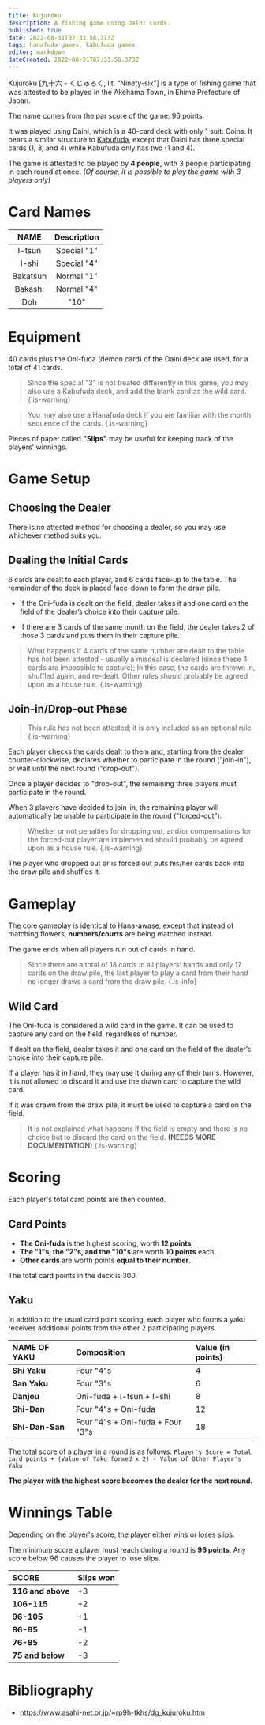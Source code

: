 ```yaml
---
title: Kujuroku
description: A fishing game using Daini cards.
published: true
date: 2022-08-31T07:33:58.373Z
tags: hanafuda games, kabufuda games
editor: markdown
dateCreated: 2022-08-31T07:33:58.373Z
---
```


Kujuroku [九十六 - くじゅろく, lit. “Ninety-six”] is a type of fishing game that was attested to be played in the Akehama Town, in Ehime Prefecture of Japan.

The name comes from the par score of the game: 96 points.

It was played using Daini, which is a 40-card deck with only 1 suit: Coins. It bears a similar structure to [Kabufuda](/en/kabufuda), except that Daini has three special cards (1, 3, and 4) while Kabufuda only has two (1 and 4).

The game is attested to be played by **4 people**, with 3 people participating in each round at once. *(Of course, it is possible to play the game with 3 players only)*

# Card Names
| NAME | Description |
|:---:|:---:|
| I-tsun | Special "1" |
| I-shi | Special "4" |
| Bakatsun | Normal "1" |
| Bakashi  | Normal "4" |
| Doh  | "10" |

# Equipment
40 cards plus the Oni-fuda (demon card) of the Daini deck are used, for a total of 41 cards. 

> Since the special "3" is not treated differently in this game, you may also use a Kabufuda deck, and add the blank card as the wild card.
{.is-warning}

> You may also use a Hanafuda deck if you are familiar with the month sequence of the cards.
{.is-warning}

Pieces of paper called **"Slips"** may be useful for keeping track of the players' winnings.





# Game Setup
## Choosing the Dealer
There is no attested method for choosing a dealer, so you may use whichever method suits you.

## Dealing the Initial Cards
6 cards are dealt to each player, and 6 cards face-up to the table. The remainder of the deck is placed face-down to form the draw pile.

- If the Oni-fuda is dealt on the field, dealer takes it and one card on the field of the dealer’s choice into their capture pile.

- If there are 3 cards of the same month on the field, the dealer takes 2 of those 3 cards and puts them in their capture pile.

> What happens if 4 cards of the same number are dealt to the table has not been attested - usually a misdeal is declared (since these 4 cards are impossible to capture); In this case, the cards are thrown in, shuffled again, and re-dealt. Other rules should probably be agreed upon as a house rule.
{.is-warning}


## Join-in/Drop-out Phase
> This rule has not been attested; it is only included as an optional rule.
{.is-warning}

Each player checks the cards dealt to them and, starting from the dealer counter-clockwise, declares whether to participate in the round ("join-in"), or wait until the next round ("drop-out").

Once a player decides to "drop-out", the remaining three players must participate in the round.

When 3 players have decided to join-in, the remaining player will automatically be unable to participate in the round ("forced-out").

> Whether or not penalties for dropping out, and/or compensations for the forced-out player are implemented should probably be agreed upon as a house rule.
{.is-warning}

The player who dropped out or is forced out puts his/her cards back into the draw pile and shuffles it.

# Gameplay
The core gameplay is identical to Hana-awase, except that instead of matching flowers, **numbers/courts** are being matched instead.

The game ends when all players run out of cards in hand.

> Since there are a total of 18 cards in all players’ hands and only 17 cards on the draw pile, the last player to play a card from their hand no longer draws a card from the draw pile.
{.is-info}

## Wild Card
The Oni-fuda is considered a wild card in the game. It can be used to capture any card on the field, regardless of number.

If dealt on the field, dealer takes it and one card on the field of the dealer’s choice into their capture pile.

If a player has it in hand, they may use it during any of their turns. However, it is not allowed to discard it and use the drawn card to capture the wild card.

If it was drawn from the draw pile, it must be used to capture a card on the field.

> It is not explained what happens if the field is empty and there is no choice but to discard the card on the field. **(NEEDS MORE DOCUMENTATION)**
{.is-warning}

# Scoring
Each player's total card points are then counted.

## Card Points
- **The Oni-fuda** is the highest scoring, worth **12 points**.
- **The "1"s, the "2"s, and the "10"s** are worth **10 points** each. 
- **Other cards** are worth points **equal to their number**.


The total card points in the deck is 300.

## Yaku
In addition to the usual card point scoring, each player who forms a yaku receives additional points from the other 2 participating players.

| NAME OF YAKU | Composition | Value (in points) |
|:------|:---|:---|
| **Shi Yaku** | Four "4"s | 4 |
| **San Yaku** | Four "3"s | 6 |
| **Danjou** | Oni-fuda + I-tsun + I-shi | 8 |
| **Shi-Dan**  | Four "4"s + Oni-fuda | 12 |
| **Shi-Dan-San**  | Four "4"s + Oni-fuda + Four "3"s | 18 |

The total score of a player in a round is as follows:
`Player's Score = Total card points + (Value of Yaku formed x 2) - Value of Other Player's Yaku`

**The player with the highest score becomes the dealer for the next round.**

# Winnings Table
Depending on the player's score, the player either wins or loses slips.

The minimum score a player must reach during a round is **96 points**. Any score below 96 causes the player to lose slips.

| SCORE | Slips won |
|:------|:---|
| **116 and above** | +3 | 
| **106-115** | +2 | 
| **96-105** | +1 | 
| **86-95**  | -1 | 
| **76-85**  | -2 | 
| **75 and below**  | -3 | 

# Bibliography
-   https://www.asahi-net.or.jp/~rp9h-tkhs/dg_kujuroku.htm 